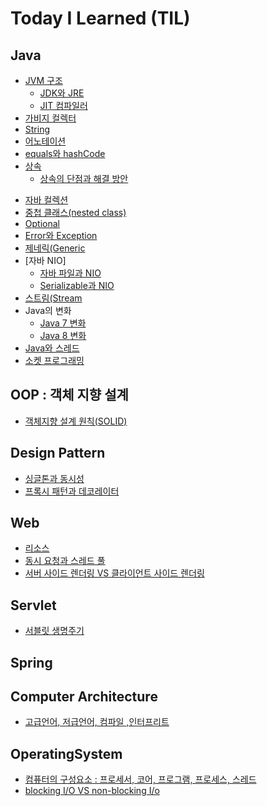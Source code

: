 # Today I Learned (TIL)

## Java
* [JVM 구조](./Java/JVMstructure.md)
    * [JDK와 JRE](./Java/JDKandJRE.md)
    * [JIT 컴파일러](./Java/JITcompiler.md)
* [가비지 컬렉터](./Java/garbageCollector.md)
* [String](./Java/string.md)
* [어노테이션](./Java/annotation.md)
* [equals와 hashCode](./Java/hash.md)
* [상속](./Java/inheritance.md)
    * [상속의 단점과 해결 방안](./effective_Java/item18_composition.md)
<!-- * [인터페이스](./Java/interface.md) -->
* [자바 컬렉션](./Java/collection.md)
* [중첩 클래스(nested class)](./Java/nestedClass.md)
* [Optional](./Java/optional.md)
* [Error와 Exception](./Java/exception_error.md)
* [제네릭(Generic](./Java/generic.md)
* [자바 NIO]
    * [자바 파일과 NIO](./Java/file.md)
    * [Serializable과 NIO](./Java/serializable_Nio.md)
* [스트림(Stream](./Java/stream.md)
* Java의 변화
    * [Java 7 변화](./Java/Java7Change.md)
    * [Java 8 변화](./Java/Java8Change.md)
* [Java와 스레드](./Java/thread.md)
* [소켓 프로그래밍](./Java/socket.md)


## OOP : 객체 지향 설계
* [객체지향 설계 원칙(SOLID)](./OOP/SOLID.md)

## Design Pattern
* [싱글톤과 동시성](./DesignPattern/singleton_and_concurrency.md)
* [프록시 패턴과 데코레이터](./DesignPattern/proxy_decorator.md)

## Web
* [리소스](./web/resource.md)
* [동시 요청과 스레드 풀](./web/multiple_request.md)
* [서버 사이드 렌더링 VS 클라이언트 사이드 렌더링](./web/SSRvsCSR.md)

## Servlet
* [서블릿 생명주기](./web/Servlet_life_cycle.md)

## Spring
<!-- * [](./Spring/DI.md) -->


## Computer Architecture
* [고급언어, 저급언어, 컴파일 ,인터프리트](./computer_architecture/source_code.md)

## OperatingSystem
* [컴퓨터의 구성요소 : 프로세서, 코어, 프로그램, 프로세스, 스레드](./OperatingSystem/components.md)
* [blocking I/O VS non-blocking I/o](./OperatingSystem/IO.md)
